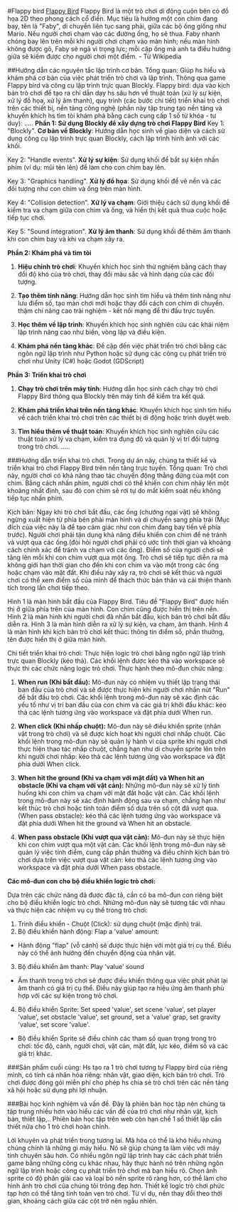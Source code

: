 #Flappy bird
[Flappy Bird](https://golang.org/dl)
Flappy Bird là một trò chơi di động cuộn bên có đồ họa 2D theo phong cách cổ điển. Mục tiêu là hướng một con chim đang bay, tên là "Faby", di chuyển liên tục sang phải, giữa các bộ ống giống như Mario. Nếu người chơi chạm vào các đường ống, họ sẽ thua. Faby nhanh chóng bay lên trên mỗi khi người chơi chạm vào màn hình; nếu màn hình không được gõ, Faby sẽ ngã vì trọng lực; mỗi cặp ống mà anh ta điều hướng giữa sẽ kiếm được cho người chơi một điểm. - Từ Wikipedia


##Hướng dẫn các nguyên tắc lập trình cơ bản.
Tổng quan: 
Giúp hs hiểu và khám phá cơ bản của việc phát triển trò chơi và lập trình. Thông qua game Flappy bird và công cụ lập trình trực quan Blockly. 
Flappy bird: dựa vào kịch bản trò chơi để tạo ra chỉ dẫn dạy hs sâu hơn về thuật toán (xử lý sự kiện, xử lý đồ họa, xử lý âm thanh), quy trình (các bước chi tiết) triển khai trò chơi trên các thiết bị, nền tảng công nghệ (phần này tập trung tạo nền tảng và khuyến khích hs tìm tòi khám phá bằng cách cung cấp 1 số từ khóa - tư duy): 
.....
**Phần 1: Sử dụng Blockly để xây dựng trò chơi Flappy Bird**
Key 1: "Blockly". **Cơ bản về Blockly**: Hướng dẫn học sinh về giao diện và cách sử dụng công cụ lập trình trực quan Blockly, cách lập trình hình ảnh với các khối.

Key 2: "Handle events". **Xử lý sự kiện**: Sử dụng khối để bắt sự kiện nhấn phím (ví dụ: mũi tên lên) để làm cho con chim bay lên.

Key 3: "Graphics handling". **Xử lý đồ họa**: Sử dụng khối để vẽ nền và các đối tượng như con chim và ống trên màn hình.

Key 4: "Collision detection". **Xử lý va chạm**: Giới thiệu cách sử dụng khối để kiểm tra va chạm giữa con chim và ống, và hiển thị kết quả thua cuộc hoặc tiếp tục chơi.

Key 5: "Sound integration". **Xử lý âm thanh**: Sử dụng khối để thêm âm thanh khi con chim bay và khi va chạm xảy ra.

**Phần 2: Khám phá và tìm tòi**
1. **Hiệu chỉnh trò chơi**: Khuyến khích học sinh thử nghiệm bằng cách thay đổi độ khó của trò chơi, thay đổi màu sắc và hình dạng của các đối tượng.

2. **Tạo thêm tính năng**: Hướng dẫn học sinh tìm hiểu và thêm tính năng như lưu điểm số, tạo màn chơi mới hoặc thay đổi cách con chim di chuyển. thậm chí nâng cao trải nghiệm -  kết nối mạng để thi đấu trực tuyến.

3. **Học thêm về lập trình**: Khuyến khích học sinh nghiên cứu các khái niệm lập trình nâng cao như biến, vòng lặp và điều kiện.

4. **Khám phá nền tảng khác**: Đề cập đến việc phát triển trò chơi bằng các ngôn ngữ lập trình như Python hoặc sử dụng các công cụ phát triển trò chơi như Unity (C#) hoặc Godot (GDScript)

**Phần 3: Triển khai trò chơi**
1. **Chạy trò chơi trên máy tính**: Hướng dẫn học sinh cách chạy trò chơi Flappy Bird thông qua Blockly trên máy tính để kiểm tra kết quả.

2. **Khám phá triển khai trên nền tảng khác**: Khuyến khích học sinh tìm hiểu về cách triển khai trò chơi trên các thiết bị di động hoặc trình duyệt web.

3. **Tìm hiểu thêm về thuật toán**: Khuyến khích học sinh nghiên cứu các thuật toán xử lý va chạm, kiểm tra đụng độ và quản lý vị trí đối tượng trong trò chơi.
.....

###Hướng dẫn triển khai trò chơi.
Trong dự án này, chúng ta thiết kế và triển khai trò chơi Flappy Bird trên nền tảng trực tuyến.
Tổng quan:
Trò chơi này, người chơi có khả năng thao tác chuyển động thẳng đứng của một con chim. Bằng cách nhấn phím, người chơi có thể khiến con chim nhảy lên một khoảng nhất định, sau đó con chim sẽ rơi tự do mất kiểm soát nếu không tiếp tục nhấn phím.

Kịch bản: 
Ngay khi trò chơi bắt đầu, các ống (chướng ngại vật) sẽ không ngừng xuất hiện từ phía bên phải màn hình và di chuyển sang phía trái (Mục đích của việc này là để tạo cảm giác như con chim đang bay tiến về phía trước).
Người chơi phải tận dụng khả năng điều khiển con chim để né tránh và vượt qua các ống.(đòi hỏi người chơi phải có ước tính thời gian và khoảng cách chính xác để tránh va chạm với các ống). Điểm số của người chơi sẽ tăng lên mỗi khi con chim vượt qua một ống.
Trò chơi sẽ tiếp tục diễn ra mà không giới hạn thời gian cho đến khi con chim va vào một trong các ống hoặc chạm vào mặt đất. Khi điều này xảy ra, trò chơi sẽ kết thúc và người chơi có thể xem điểm số của mình để thách thức bản thân và cải thiện thành tích trong lần chơi tiếp theo.

Hình 1 là màn hình bắt đầu của Flappy Bird. Tiêu đề "Flappy Bird" được hiển thị ở giữa
phía trên của màn hình. Con chim cũng được hiển thị trên nền.
Hình 2 là màn hình khi người chơi đã nhấn bắt đầu, kịch bản trò chơi bắt đầu diễn ra.
Hình 3 là màn hình diễn ra xử lý sự kiện, va chạm, âm thanh.
Hình 4 là màn hình khi kịch bản trò chơi kết thúc: thông tin điểm số, phần thưởng, tên được hiển thị ở giữa màn hình.

Chi tiết triển khai trò chơi:
Thực hiện logic trò chơi bằng ngôn ngữ lập trình trực quan Blockly (kéo thả). Các khối lệnh được kéo thả vào workspace sẽ thực thi các chức năng logic trò chơi. 
Thực hành theo mô-đun chức năng:
1. **When run (Khi bắt đầu):**
   Mô-đun này có nhiệm vụ thiết lập trạng thái ban đầu của trò chơi và sẽ được thực hiện khi người chơi nhấn nút "Run" để bắt đầu trò chơi. Các khối lệnh trong mô-đun này sẽ xác định các yếu tố như vị trí ban đầu của con chim và các giá trị khởi đầu khác: kéo thả các lệnh tương ứng vào workspace và đặt phía dưới When run.

2. **When click (Khi nhấp chuột):**
   Mô-đun này sẽ điều khiển sprite (nhân vật trong trò chơi) và sẽ được kích hoạt khi người chơi nhấp chuột. Các khối lệnh trong mô-đun này sẽ quản lý hành vi của sprite khi người chơi thực hiện thao tác nhấp chuột, chẳng hạn như di chuyển sprite lên trên khi người chơi nhấp: kéo thả các lệnh tương ứng vào workspace và đặt phía dưới When click.

3. **When hit the ground (Khi va chạm với mặt đất) và When hit an obstacle (Khi va chạm với vật cản):**
   Những mô-đun này sẽ xử lý tình huống khi con chim va chạm với mặt đất hoặc vật cản. Các khối lệnh trong mô-đun này sẽ xác định hành động sau va chạm, chẳng hạn như kết thúc trò chơi hoặc tính toán điểm số dựa trên số cột đã vượt qua.(When pass obstacle): kéo thả các lệnh tương ứng vào workspace và đặt phía dưới When hit the ground và When hit an obstacle.

4. **When pass obstacle (Khi vượt qua vật cản):**
   Mô-đun này sẽ thực hiện khi con chim vượt qua một vật cản. Các khối lệnh trong mô-đun này sẽ quản lý việc tính điểm, cung cấp phần thưởng và điều chỉnh kịch bản trò chơi dựa trên việc vượt qua vật cản: kéo thả các lệnh tương ứng vào workspace và đặt phía dưới When pass obstacle.


**Các mô-đun con cho bộ điều khiển logic trò chơi:**

Dựa trên các chức năng đã được đặc tả, cần có ba mô-đun con riêng biệt cho bộ điều khiển logic trò chơi. Những mô-đun này sẽ tương tác với nhau và thực hiện các nhiệm vụ cụ thể trong trò chơi:
1. Trình điều khiển - Chuột (Click): sử dụng chuột (mặc định) trái.
2. Bộ điều khiển hành động:
Flap a 'value' amount:
- Hành động "flap" (vỗ cánh) sẽ được thực hiện với một giá trị cụ thể. Điều này có thể ảnh hưởng đến chuyển động của nhân vật.
3. Bộ điều khiển âm thanh:
Play 'value' sound
- Âm thanh trong trò chơi sẽ được điều khiển thông qua việc phát phát lại âm thanh có giá trị cụ thể. Điều này giúp tạo ra hiệu ứng âm thanh phù hợp với các sự kiện trong trò chơi.
4. Bộ điều khiển Sprite: 
Set speed 'value', 
set scene 'value', 
set player 'value', 
set obstacle 'value', 
set ground, set a 'value'
grap, set gravity 'value', 
set score 'value'.
- Bộ điều khiển Sprite sẽ điều chỉnh các tham số quan trọng trong trò chơi: tốc độ, cảnh, người chơi, vật cản, mặt đất, lực kéo, điểm số và các giá trị khác.

###Sản phẩm cuối cùng:
Hs tạo ra 1 trò chơi tương tự Flappy bird của riêng mình, có tính cá nhân hóa riêng: nhân vật, giao diện, kịch bản trò chơi. Trò chơi được đóng gói miễn phí cho phép hs chia sẻ trò chơi trên các nền tảng xã hội hoặc sử dụng phi lợi nhuận.

###Bài học kinh nghiệm và vấn đề.
Đây là phiên bản học tập nên chúng ta tập trung nhiều hơn vào hiểu các vấn đề của trò chơi như nhân vật, kịch bản, thiết lập,..
Phiên bản học tập trên web còn hạn chế 1 số thiết lập cần thiết nữa cho 1 trò chơi hoàn chỉnh.

Lời khuyên và phát triển trong tương lai. 
Mã hóa có thể là khó hiểu nhưng chúng chính là những gì máy hiểu. Nó sẽ giúp chúng ta làm việc với máy tính chuyên sâu hơn.
Có nhiều ngôn ngữ lập trình hay các cách phát triển game bằng những công cụ khác nhau, hãy thực hành nó trên những ngôn ngữ lập trình hoặc công cụ phát triển trò chơi mà bạn hiểu rõ.
Chọn ảnh sprite có độ phân giải cao và loại bỏ nền sprite rõ ràng hơn, có thể làm cho hình ảnh trò chơi của chúng tôi trông đẹp hơn.
Thiết kế logic trò chơi phức tạp hơn có thể tăng tính toàn vẹn trò chơi. Từ ví dụ, nền thay đổi theo thời gian, khoảng cách giữa các cột trở nên ngẫu nhiên.
